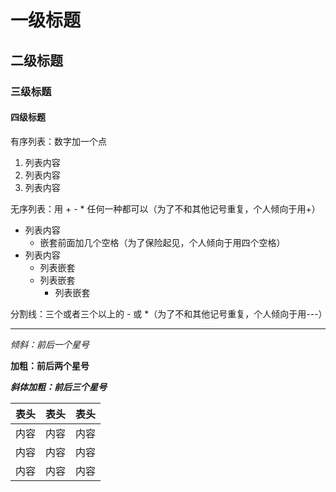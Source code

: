 # 一级标题
## 二级标题
### 三级标题
#### 四级标题

有序列表：数字加一个点
1. 列表内容
2. 列表内容
3. 列表内容

无序列表：用 + - * 任何一种都可以（为了不和其他记号重复，个人倾向于用+）
+ 列表内容
    + 嵌套前面加几个空格（为了保险起见，个人倾向于用四个空格）
+ 列表内容
    + 列表嵌套
    + 列表嵌套
        + 列表嵌套

分割线：三个或者三个以上的 - 或 *（为了不和其他记号重复，个人倾向于用---）

----

*倾斜：前后一个星号*

**加粗：前后两个星号**

***斜体加粗：前后三个星号***

| 表头 | 表头 | 表头 |
| ---  | --- | ---  |
| 内容 | 内容 | 内容 | 
| 内容 | 内容 | 内容 | 
| 内容 | 内容 | 内容 | 
